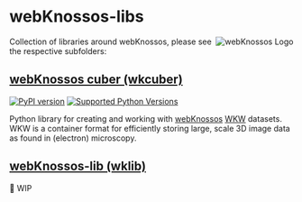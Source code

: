 # webKnossos-libs
<img align="right" src="https://static.webknossos.org/images/oxalis.svg" alt="webKnossos Logo" />

Collection of libraries around webKnossos, please see the respective subfolders:

## [webKnossos cuber (wkcuber)](wkcuber)
[![PyPI version](https://img.shields.io/pypi/v/wkcuber)](https://pypi.python.org/pypi/wkcuber) [![Supported Python Versions](https://img.shields.io/pypi/pyversions/wkcuber.svg)](https://pypi.python.org/pypi/wkcuber)

Python library for creating and working with [webKnossos](https://webknossos.org) [WKW](https://github.com/scalableminds/webknossos-wrap) datasets. WKW is a container format for efficiently storing large, scale 3D image data as found in (electron) microscopy.

## [webKnossos-lib (wklib)](wklib)
:construction: WIP
